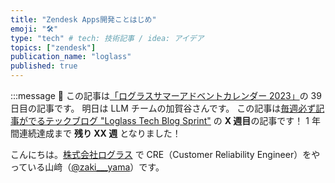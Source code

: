 ```yaml
---
title: "Zendesk Apps開発ことはじめ"
emoji: "🛠️"
type: "tech" # tech: 技術記事 / idea: アイデア
topics: ["zendesk"]
publication_name: "loglass"
published: true
---
```


:::message
🐳 この記事は[「ログラスサマーアドベントカレンダー 2023」](https://ring-lychee-559.notion.site/d3f76cbd73ea4ce69069fd0212fe3dee?v=bd61421d081a4ce383e537c426a56060)の 39 日目の記事です。 明日は LLM チームの加賀谷さんです。
この記事は[毎週必ず記事がでるテックブログ "Loglass Tech Blog Sprint"](https://zenn.dev/loglass/articles/7298a3cd4c5fc6) の **X 週目**の記事です！
1 年間連続達成まで **残り XX 週** となりました！

こんにちは。[株式会社ログラス](https://www.loglass.jp/) で CRE（Customer Reliability Engineer）をやっている山﨑（[@zaki\_\_\_yama](https://twitter.com/zaki___yama)）です。
